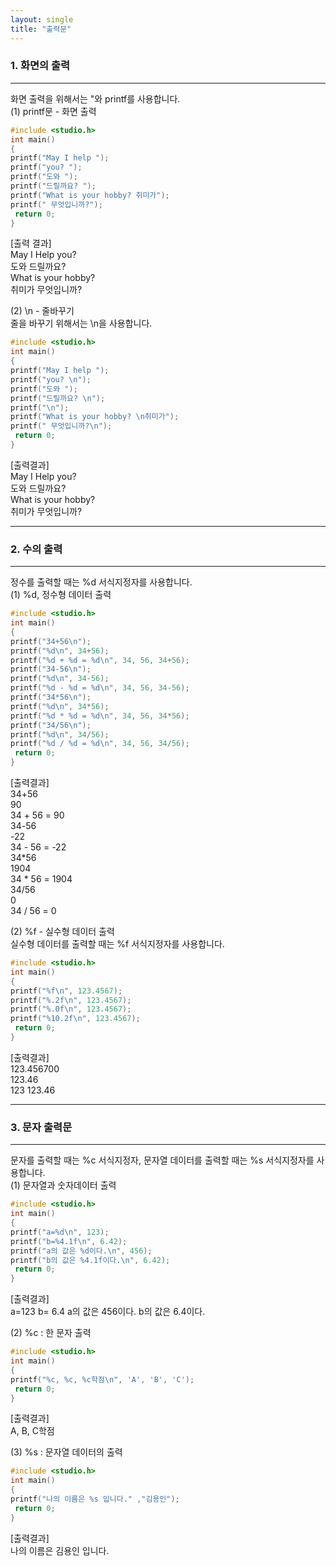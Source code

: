 ```yaml
---
layout: single
title: "출력문"
---
```


### 1. 화면의 출력
---
화면 출력을 위해서는 "와 printf를 사용합니다.  
(1) printf문 - 화면 출력
~~~C
#include <studio.h>
int main()
{
printf("May I help ");
printf("you? ");
printf("도와 ");
printf("드릴까요? ");
printf("What is your hobby? 취미가");
printf(" 무엇입니까?");
 return 0;
}
~~~
[출력 결과]  
May I Help you?  
도와 드릴까요?  
What is your hobby?  
취미가 무엇입니까?  
  
(2) \n - 줄바꾸기  
줄을 바꾸기 위해서는 \n을 사용합니다.   
~~~c
#include <studio.h>
int main()
{
printf("May I help ");
printf("you? \n");
printf("도와 ");
printf("드릴까요? \n");
printf("\n");
printf("What is your hobby? \n취미가");
printf(" 무엇입니까?\n");
 return 0;
}
~~~
[출력결과]  
May I Help you?  
도와 드릴까요?  
What is your hobby?  
취미가 무엇입니까?  

---

### 2. 수의 출력
---
정수를 출력할 때는 %d 서식지정자를 사용합니다.  
(1) %d, 정수형 데이터 출력
~~~c
#include <studio.h>
int main()
{
printf("34+56\n");
printf("%d\n", 34+56);
printf("%d + %d = %d\n", 34, 56, 34+56);
printf("34-56\n");
printf("%d\n", 34-56);
printf("%d - %d = %d\n", 34, 56, 34-56);
printf("34*56\n");
printf("%d\n", 34*56);
printf("%d * %d = %d\n", 34, 56, 34*56);
printf("34/56\n");
printf("%d\n", 34/56);
printf("%d / %d = %d\n", 34, 56, 34/56);
 return 0;
}
~~~
[출력결과]  
34+56  
90  
34 + 56 = 90  
34-56  
-22  
34 - 56 = -22  
34*56  
1904  
34 * 56 = 1904  
34/56  
0  
34 / 56 = 0  
  
(2) %f - 실수형 데이터 출력  
실수형 데이터를 출력할 때는 %f 서식지정자를 사용합니다.
~~~c
#include <studio.h>
int main()
{
printf("%f\n", 123.4567);
printf("%.2f\n", 123.4567);
printf("%.0f\n", 123.4567);
printf("%10.2f\n", 123.4567);
 return 0;
}
~~~
[출력결과]  
123.456700  
123.46  
123
    123.46  

---

### 3. 문자 출력문
---
문자를 출력할 때는 %c 서식지정자, 문자열 데이터를 출력할 때는 %s 서식지정자를 사용합니다.  
(1) 문자열과 숫자데이터 출력
~~~c
#include <studio.h>
int main()
{
printf("a=%d\n", 123);
printf("b=%4.1f\n", 6.42);
printf("a의 값은 %d이다.\n", 456);
printf("b의 값은 %4.1f이다.\n", 6.42);
 return 0;
}
~~~
[출력결과]  
a=123
b= 6.4
a의 값은 456이다.
b의 값은  6.4이다.  

(2) %c : 한 문자 출력
~~~c
#include <studio.h>
int main()
{
printf("%c, %c, %c학점\n", 'A', 'B', 'C');
 return 0;
}
~~~
[출력결과]  
A, B, C학점  

(3) %s : 문자열 데이터의 출력
~~~c
#include <studio.h>
int main()
{
printf("나의 이름은 %s 입니다." ,"김용인");
 return 0;
}
~~~
[출력결과]  
나의 이름은 김용인 입니다.

